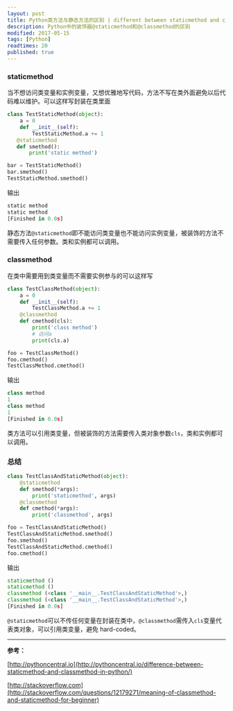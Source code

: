 ```yaml
---
layout: post
title: Python类方法与静态方法的区别 | different between staticmethod and classmethod
description: Python中的装饰器@staticmethod和@classmethod的区别
modified: 2017-05-15
tags: [Python]
readtimes: 20
published: true
---
```


### staticmethod

当不想访问类变量和实例变量，又想优雅地写代码，方法不写在类外面避免以后代码难以维护。可以这样写封装在类里面

```python
class TestStaticMethod(object):
    a = 0
    def __init__(self):
        TestStaticMethod.a += 1
   @staticmethod
   def smethod():
       print('static method')

bar = TestStaticMethod()
bar.smethod()
TestStaticMethod.smethod()
```

输出

```python
static method
static method
[Finished in 0.0s]
```

静态方法`@staticmethod`即不能访问类变量也不能访问实例变量，被装饰的方法不需要传入任何参数。类和实例都可以调用。

### classmethod

在类中需要用到类变量而不需要实例参与的可以这样写

```python
class TestClassMethod(object):
    a = 0
    def __init__(self):
        TestClassMethod.a += 1
    @classmethod
    def cmethod(cls):
        print('class method')
        # 访问a
        print(cls.a)

foo = TestClassMethod()
foo.cmethod()
TestClassMethod.cmethod()
```

输出

```python
class method
1
class method
1
[Finished in 0.0s]
```

类方法可以引用类变量，但被装饰的方法需要传入类对象参数`cls`，类和实例都可以调用。

### 总结

```python
class TestClassAndStaticMethod(object):
    @staticmethod
    def smethod(*args):
        print('staticmethod', args)
    @classmethod
    def cmethod(*args):
        print('classmethod', args)

foo = TestClassAndStaticMethod()
TestClassAndStaticMethod.smethod()
foo.smethod()
TestClassAndStaticMethod.cmethod()
foo.cmethod()
```

输出

```python
staticmethod ()
staticmethod ()
classmethod (<class '__main__.TestClassAndStaticMethod'>,)
classmethod (<class '__main__.TestClassAndStaticMethod'>,)
[Finished in 0.0s]
```

`@staticmethod`可以不传任何变量在封装在类中，`@classmethod`需传入`cls`变量代表类对象，可以引用类变量，避免 hard-coded。

***

**参考：**

[http://pythoncentral.io](http://pythoncentral.io/difference-between-staticmethod-and-classmethod-in-python/)

[http://stackoverflow.com](http://stackoverflow.com/questions/12179271/meaning-of-classmethod-and-staticmethod-for-beginner)
